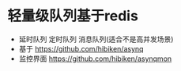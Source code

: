 # 轻量级队列基于redis
- 延时队列 定时队列 消息队列(适合不是高并发场景)
- 基于 https://github.com/hibiken/asynq
- 监控界面 https://github.com/hibiken/asynqmon 

